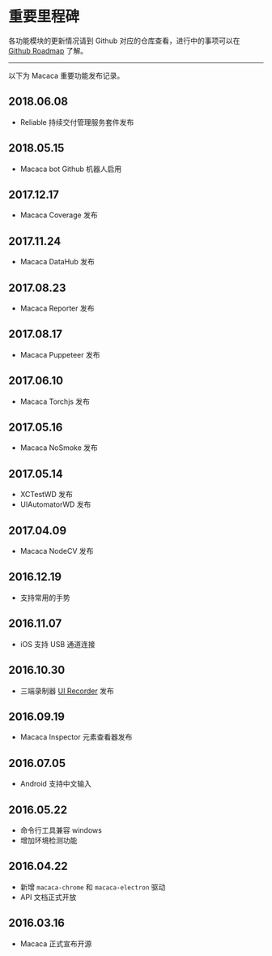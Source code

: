 # 重要里程碑

各功能模块的更新情况请到 Github 对应的仓库查看，进行中的事项可以在 [Github Roadmap](//github.com/alibaba/macaca/labels/Roadmap) 了解。

---

以下为 Macaca 重要功能发布记录。

## 2018.06.08

- Reliable 持续交付管理服务套件发布

## 2018.05.15

- Macaca bot Github 机器人启用

## 2017.12.17

- Macaca Coverage 发布

## 2017.11.24

- Macaca DataHub 发布

## 2017.08.23

- Macaca Reporter 发布

## 2017.08.17

- Macaca Puppeteer 发布

## 2017.06.10

- Macaca Torchjs 发布

## 2017.05.16

- Macaca NoSmoke 发布

## 2017.05.14

- XCTestWD 发布
- UIAutomatorWD 发布

## 2017.04.09

- Macaca NodeCV 发布

## 2016.12.19

- 支持常用的手势

## 2016.11.07

- iOS 支持 USB 通道连接

## 2016.10.30

- 三端录制器 [UI Recorder](https://github.com/alibaba/uirecorder) 发布

## 2016.09.19

- Macaca Inspector 元素查看器发布

## 2016.07.05

- Android 支持中文输入

## 2016.05.22

- 命令行工具兼容 windows
- 增加环境检测功能

## 2016.04.22

- 新增 `macaca-chrome` 和 `macaca-electron` 驱动
- API 文档正式开放

## 2016.03.16

- Macaca 正式宣布开源

